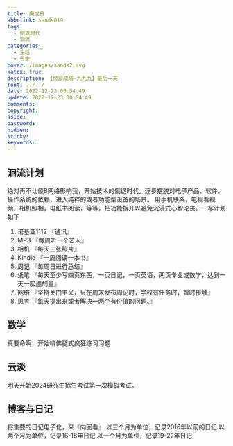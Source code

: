 ```yaml
---
title: 庚戌日
abbrlink: sands019
tags:
  - 倒退时代
  - 洄流
categories:
  - 生活
  - 日志
cover: /images/sands2.svg
katex: true
description: 【聚沙成塔·九九九】最后一天
root: ../../
date: 2022-12-23 00:54:49
update: 2022-12-23 00:54:49
comments:
copyright:
aside:
password:
hidden:
sticky:
keywords:
---
```

## 洄流计划
绝对再不让傻B网络影响我，开始技术的倒退时代。逐步摆脱对电子产品、软件、操作系统的依赖，进入纯粹的或者功能型设备的场景。
用手机联系，电视看视频，相机照相，电纸书阅读，等等，把功能拆开以避免沉浸式心智沦丧。一写计划如下
1. 诺基亚1112 『通讯』
2. MP3 『每周听一个艺人』
3. 相机 『每天三张照片』
4. Kindle 『一周阅读一本书』
5. 周记 『每周日进行总结』
6. 纸笔 『每天至少写四页东西，一页日记，一页英语，两页专业或数学，达到一天一吸墨的量』
7. 网络 『坚持关门主义，只在周末发布周记时，学校有任务时，暂时接触』
8. 思考 『每天提出来或者解决一两个有价值的问题。』



## 数学
真要命啊，开始啃佛腿式疯狂练习习题

## 云淡
明天开始2024研究生招生考试第一次模拟考试，
## 博客与日记
将重要的日记电子化，来『向回看』
以三个月为单位，记录2016年以前的日记
以两个月为单位，记录16-18年日记
以一个月为单位，记录19-22年日记